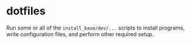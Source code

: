 # dotfiles

Run some or all of the `install_base/dev/...` scripts to install programs, write configuration files, and perform other required setup.
